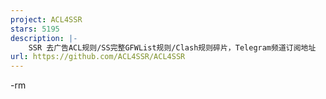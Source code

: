 ```yaml
---
project: ACL4SSR
stars: 5195
description: |-
    SSR 去广告ACL规则/SS完整GFWList规则/Clash规则碎片，Telegram频道订阅地址
url: https://github.com/ACL4SSR/ACL4SSR
---
```


-rm

